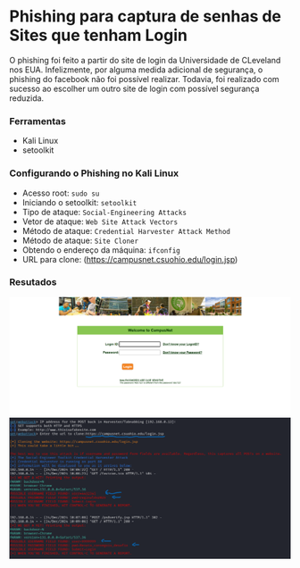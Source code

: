 # Phishing para captura de senhas de Sites que tenham Login

O phishing foi feito a partir do site de login da Universidade de CLeveland nos EUA. 
Infelizmente, por alguma medida adicional de segurança, o phishing do facebook não
foi possível realizar. Todavia, foi realizado com sucesso ao escolher um outro site
de login com possível segurança reduzida.

### Ferramentas

- Kali Linux
- setoolkit

### Configurando o Phishing no Kali Linux

- Acesso root: ``` sudo su ```
- Iniciando o setoolkit: ``` setoolkit ```
- Tipo de ataque: ``` Social-Engineering Attacks ```
- Vetor de ataque: ``` Web Site Attack Vectors ```
- Método de ataque: ```Credential Harvester Attack Method ```
- Método de ataque: ``` Site Cloner ```
- Obtendo o endereço da máquina: ``` ifconfig ```
- URL para clone: (https://campusnet.csuohio.edu/login.jsp)

### Resutados

![Alt text](./print2_setoolkit.png "Login")
![Alt text](./print1_setoolkit.png "Kali")

